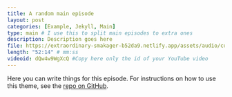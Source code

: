 ```yaml
---
title: A random main episode
layout: post
categories: [Example, Jekyll, Main]
type: main # I use this to split main episodes to extra ones
description: Description goes here
file: https://extraordinary-smakager-b52da9.netlify.app/assets/audio/cubana.mp3 #Link to your .mp3 file
length: "52:14" # mm:ss
videoid: dQw4w9WgXcQ #Copy here only the id of your YouTube video
---
```


Here you can write things for this episode.
For instructions on how to use this theme, see the [repo on GitHub](https://github.com/PandaSekh/Jekyll-Podcaster).
